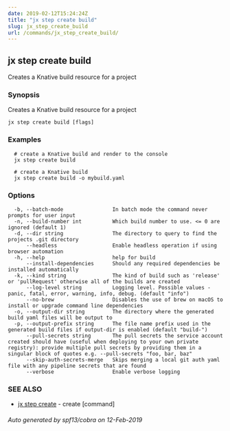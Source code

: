 ```yaml
---
date: 2019-02-12T15:24:24Z
title: "jx step create build"
slug: jx_step_create_build
url: /commands/jx_step_create_build/
---
```

## jx step create build

Creates a Knative build resource for a project

### Synopsis

Creates a Knative build resource for a project

```
jx step create build [flags]
```

### Examples

```
  # create a Knative build and render to the console
  jx step create build
  
  # create a Knative build
  jx step create build -o mybuild.yaml
```

### Options

```
  -b, --batch-mode                In batch mode the command never prompts for user input
  -n, --build-number int          Which build number to use. <= 0 are ignored (default 1)
  -d, --dir string                The directory to query to find the projects .git directory
      --headless                  Enable headless operation if using browser automation
  -h, --help                      help for build
      --install-dependencies      Should any required dependencies be installed automatically
  -k, --kind string               The kind of build such as 'release' or 'pullRequest' otherwise all of the builds are created
      --log-level string          Logging level. Possible values - panic, fatal, error, warning, info, debug. (default "info")
      --no-brew                   Disables the use of brew on macOS to install or upgrade command line dependencies
  -o, --output-dir string         The directory where the generated build yaml files will be output to
  -p, --output-prefix string      The file name prefix used in the generated build files if output-dir is enabled (default "build-")
      --pull-secrets string       The pull secrets the service account created should have (useful when deploying to your own private registry): provide multiple pull secrets by providing them in a singular block of quotes e.g. --pull-secrets "foo, bar, baz"
      --skip-auth-secrets-merge   Skips merging a local git auth yaml file with any pipeline secrets that are found
      --verbose                   Enable verbose logging
```

### SEE ALSO

* [jx step create](/commands/jx_step_create/)	 - create [command]

###### Auto generated by spf13/cobra on 12-Feb-2019
